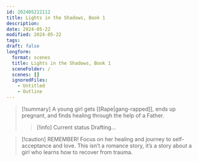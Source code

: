 ```yaml
---
id: 202405222112
title: Lights in the Shadows, Book 1
description: 
date: 2024-05-22
modified: 2024-05-22
tags: 
draft: false
longform:
  format: scenes
  title: Lights in the Shadows, Book 1
  sceneFolder: /
  scenes: []
  ignoredFiles:
    - Untitled
    - Outline
---
```


> [!summary]
> A young girl gets [[Rape|gang-rapped]], ends up pregnant, and finds healing through the help of a Father.
> 
> > [!info] Current status
> > Drafting...

> [!caution] REMEMBER!
> Focus on her healing and journey to self-acceptance and love. This isn’t a romance story, it’s a story about a girl who learns how to recover from trauma.

